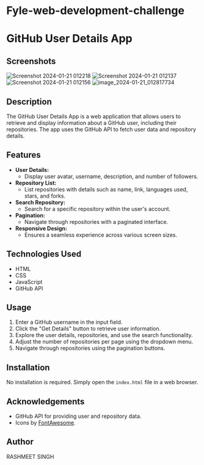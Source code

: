 # Fyle-web-development-challenge
# GitHub User Details App

## Screenshots
![Screenshot 2024-01-21 012218](https://github.com/rash-meet/Fyle-web-development-challenge/assets/113365662/818cb1d1-166a-4ba1-9336-350c1ae5b34d)
![Screenshot 2024-01-21 012137](https://github.com/rash-meet/Fyle-web-development-challenge/assets/113365662/5dac74eb-d618-449d-8cb2-72bf964d7836)
![Screenshot 2024-01-21 012156](https://github.com/rash-meet/Fyle-web-development-challenge/assets/113365662/2a605727-e4a4-4d15-b128-4032c9347ad0)
![image_2024-01-21_012817734](https://github.com/rash-meet/Fyle-web-development-challenge/assets/113365662/8f73a7ab-90a8-464e-ae37-2b3a24c5f59a)

## Description

The GitHub User Details App is a web application that allows users to retrieve and display information about a GitHub user, including their repositories. The app uses the GitHub API to fetch user data and repository details.

## Features

- **User Details:**
  - Display user avatar, username, description, and number of followers.
- **Repository List:**
  - List repositories with details such as name, link, languages used, stars, and forks.
- **Search Repository:**
  - Search for a specific repository within the user's account.
- **Pagination:**
  - Navigate through repositories with a paginated interface.
- **Responsive Design:**
  - Ensures a seamless experience across various screen sizes.

## Technologies Used

- HTML
- CSS
- JavaScript
- GitHub API

## Usage

1. Enter a GitHub username in the input field.
2. Click the "Get Details" button to retrieve user information.
3. Explore the user details, repositories, and use the search functionality.
4. Adjust the number of repositories per page using the dropdown menu.
5. Navigate through repositories using the pagination buttons.

## Installation

No installation is required. Simply open the `index.html` file in a web browser.

## Acknowledgements

- GitHub API for providing user and repository data.
- Icons by [FontAwesome](https://fontawesome.com/).

## Author

RASHMEET SINGH
